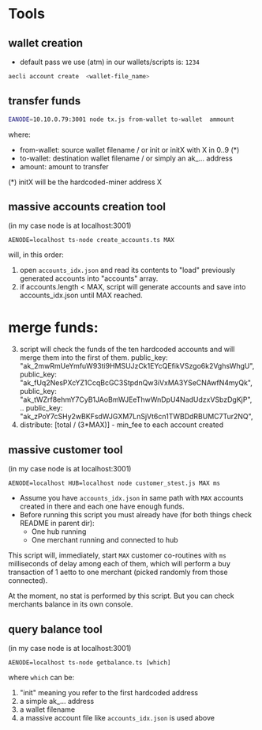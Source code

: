 # Tools

## wallet creation
 *  default pass we use (atm) in our wallets/scripts is: `1234`
```bash
aecli account create  <wallet-file_name>  
```

## transfer funds

```bash
EANODE=10.10.0.79:3001 node tx.js from-wallet to-wallet  ammount
```
where:
 - from-wallet: source wallet filename / or init or initX with X in 0..9 (*) 
 - to-wallet: destination wallet filename / or simply an ak_... address
 - amount: amount to transfer

(*) initX will be the hardcoded-miner address X


## massive accounts creation tool

(in my case node is at localhost:3001)

    AENODE=localhost ts-node create_accounts.ts MAX

will, in this order:

1. open `accounts_idx.json` and read its contents to "load" previously generated accounts into "accounts" array.
2. if accounts.length < MAX, script will generate accounts and save into accounts_idx.json until MAX reached.  
# merge funds:
3. script will check the funds of the ten hardcoded accounts and will merge them into the first of them.
    public_key: "ak_2mwRmUeYmfuW93ti9HMSUJzCk1EYcQEfikVSzgo6k2VghsWhgU",
    public_key: "ak_fUq2NesPXcYZ1CcqBcGC3StpdnQw3iVxMA3YSeCNAwfN4myQk",
    public_key: "ak_tWZrf8ehmY7CyB1JAoBmWJEeThwWnDpU4NadUdzxVSbzDgKjP",
    ..
    public_key: "ak_zPoY7cSHy2wBKFsdWJGXM7LnSjVt6cn1TWBDdRBUMC7Tur2NQ",
4. distribute:  [total / (3*MAX)] - min_fee  to each account created

## massive customer tool

(in my case node is at localhost:3001)

    AENODE=localhost HUB=localhost node customer_stest.js MAX ms

 * Assume you have `accounts_idx.json` in same path with `MAX` accounts created in there and each one have enough funds.
 * Before running this script you must already have (for both things check README in parent dir):
    * One hub running 
    * One merchant running and connected to hub
 
This script will, immediately, start `MAX` customer co-routines with `ms` milliseconds of delay among each of them, 
which will perform a buy transaction of 1 aetto to one merchant (picked randomly from those connected). 

At the moment, no stat is performed by this script.  But you can check merchants balance in its own console.

## query balance tool
(in my case node is at localhost:3001)

    AENODE=localhost ts-node getbalance.ts [which]

where `which` can be:

 1. "init" meaning you refer to the first hardcoded address 
 2. a simple ak_...  address
 3. a wallet filename
 4. a massive account file like `accounts_idx.json` is used above 

